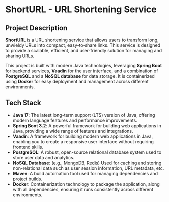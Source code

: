 # ShortURL - URL Shortening Service

## Project Description

**ShortURL** is a URL shortening service that allows users to transform long, unwieldy URLs into compact, easy-to-share links. This service is designed to provide a scalable, efficient, and user-friendly solution for managing and sharing URLs.

This project is built with modern Java technologies, leveraging **Spring Boot** for backend services, **Vaadin** for the user interface, and a combination of **PostgreSQL** and a **NoSQL database** for data storage. It is containerized using **Docker** for easy deployment and management across different environments.

## Tech Stack

- **Java 17**: The latest long-term support (LTS) version of Java, offering modern language features and performance improvements.
- **Spring Boot 3.2**: A powerful framework for building web applications in Java, providing a wide range of features and integrations.
- **Vaadin**: A framework for building modern web applications in Java, enabling you to create a responsive user interface without requiring frontend skills.
- **PostgreSQL**: A robust, open-source relational database system used to store user data and analytics.
- **NoSQL Database**: (e.g., MongoDB, Redis) Used for caching and storing non-relational data such as user session information, URL metadata, etc.
- **Maven**: A build automation tool used for managing dependencies and project builds.
- **Docker**: Containerization technology to package the application, along with all dependencies, ensuring it runs consistently across different environments.
